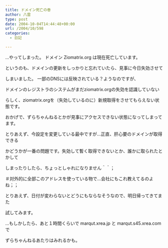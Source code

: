 ```yaml
---
title: ドメイン死亡の巻
author: 八雲
type: post
date: 2004-10-04T14:44:48+00:00
url: /2004/10/598
categories:
  - 日記

---
```

…やってしまった。 ドメイン Ziomatrix.org は現在死亡しています。
  
というのも、ドメインの更新をしっかりと忘れていたら、見事に今日失効させて
  
しまいました。 一部のDNSには反映されている？ようなのですが、
  
ドメインのレジストラのシステムがまだziomatrix.orgの失効を認識していない
  
らしく、ziomatrix.orgを（失効しているのに）新規取得をさせてもらえない状態です。
  
おかげで、ずらちゃんねるとかが見事にアクセスできない状態になってしまってます。
  
とりあえず、今設定を変更している最中ですが…正直、肝心要のドメインが取得できる
  
かどうかが一番の問題です。失効して暫く取得できないとか、誰かに取られたとかして
  
しまったりしたら、ちょっとしゃれになりません＾＾；
  
＃対外的に全部このアドレスを使っている物で…会社にもこれ教えてるのよね；；

とりあえず、日付が変わらないとどうにもならなそうなので、明日帰ってきてまた
  
試してみます。

…もしかしたら、あと１時間くらいで marqut.xrea.jp と marqut.s45.xrea.com で
  
ずらちゃんねるあたりはみれるかも。